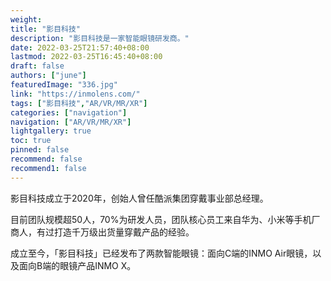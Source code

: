 ```yaml
---
weight: 
title: "影目科技"
description: "影目科技是一家智能眼镜研发商。"
date: 2022-03-25T21:57:40+08:00
lastmod: 2022-03-25T16:45:40+08:00
draft: false
authors: ["june"]
featuredImage: "336.jpg"
link: "https://inmolens.com/"
tags: ["影目科技","AR/VR/MR/XR"]
categories: ["navigation"]
navigation: ["AR/VR/MR/XR"]
lightgallery: true
toc: true
pinned: false
recommend: false
recommend1: false
---
```

影目科技成立于2020年，创始人曾任酷派集团穿戴事业部总经理。 

目前团队规模超50人，70%为研发人员，团队核心员工来自华为、小米等手机厂商人，有过打造千万级出货量穿戴产品的经验。

 成立至今，「影目科技」已经发布了两款智能眼镜：面向C端的INMO Air眼镜，以及面向B端的眼镜产品INMO X。